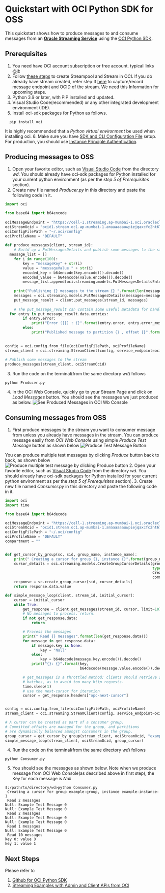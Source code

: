 

# Quickstart with OCI Python SDK for OSS

This quickstart shows how to produce messages to and consume messages from an [**Oracle Streaming Service**](https://docs.oracle.com/en-us/iaas/Content/Streaming/Concepts/streamingoverview.htm) using the [OCI Python SDK](https://github.com/oracle/oci-python-sdk).

## Prerequisites

1. You need have OCI account subscription or free account. typical links @jb
2. Follow [these steps](https://github.com/mayur-oci/OssJs/blob/main/JavaScript/CreateStream.md) to create Streampool and Stream in OCI. If you do  already have stream created, refer step 3 [here](https://github.com/mayur-oci/OssJs/blob/main/JavaScript/CreateStream.md) to capture/record message endpoint and OCID of the stream. We need this Information for upcoming steps.
3. Python 3.6 or later, with PIP installed and updated.
4. Visual Studio Code(recommended) or any other integrated development environment (IDE).
5.  Install oci-sdk packages for Python as follows. 
```
  pip install oci
```
It is highly recommended that a *Python virtual environment* be used when installing oci. 
6. Make sure you have [SDK and CLI Configuration File](https://docs.oracle.com/en-us/iaas/Content/API/Concepts/sdkconfig.htm#SDK_and_CLI_Configuration_File) setup. For production, you should use [Instance Principle Authentication](https://docs.oracle.com/en-us/iaas/Content/Identity/Tasks/callingservicesfrominstances.htm).

## Producing messages to OSS
1. Open your favorite editor, such as [Visual Studio Code](https://code.visualstudio.com) from the directory *wd*. You should already have oci-sdk packages for Python installed for your current python environment (as per the *step 5 of Prerequisites* section).
2. Create new file named *Producer.py* in this directory and paste the following code in it.
```Python
import oci  
  
from base64 import b64encode  
  
ociMessageEndpoint = "https://cell-1.streaming.ap-mumbai-1.oci.oraclecloud.com"  
ociStreamOcid = "ocid1.stream.oc1.ap-mumbai-1.amaaaaaauwpiejqaxcfc2ht67wwohfg7mxcstfkh2kp3hweeenb3zxtr5khq"  
ociConfigFilePath = "~/.oci/config"  
ociProfileName = "DEFAULT"  
  
def produce_messages(client, stream_id):  
    # Build up a PutMessagesDetails and publish some messages to the stream  
  message_list = []  
    for i in range(100):  
        key = "messageKey" + str(i)  
        value = "messageValue " + str(i)  
        encoded_key = b64encode(key.encode()).decode()  
        encoded_value = b64encode(value.encode()).decode()  
        message_list.append(oci.streaming.models.PutMessagesDetailsEntry(key=encoded_key, value=encoded_value))  
  
    print("Publishing {} messages to the stream {} ".format(len(message_list), stream_id))  
    messages = oci.streaming.models.PutMessagesDetails(messages=message_list)  
    put_message_result = client.put_messages(stream_id, messages)  
  
    # The put_message_result can contain some useful metadata for handling failures  
  for entry in put_message_result.data.entries:  
        if entry.error:  
            print("Error ({}) : {}".format(entry.error, entry.error_message))  
        else:  
            print("Published message to partition {} , offset {}".format(entry.partition, entry.offset))  
  
  
config = oci.config.from_file(ociConfigFilePath, ociProfileName)  
stream_client = oci.streaming.StreamClient(config, service_endpoint=ociMessageEndpoint)  
  
# Publish some messages to the stream  
produce_messages(stream_client, ociStreamOcid)
```
3.   Run the code on the terminal(from the same directory *wd*) follows 
```
python Producer.py
```
4. In the OCI Web Console, quickly go to your Stream Page and click on *Load Messages* button. You should see the messages we just produced as below.
![See Produced Messages in OCI Wb Console](https://github.com/mayur-oci/OssJs/blob/main/JavaScript/StreamExampleLoadMessages.png?raw=true)

  
## Consuming messages from OSS
1. First produce messages to the stream you want to consumer message from unless you already have messages in the stream. You can produce message easily from *OCI Web Console* using simple *Produce Test Message* button as shown below
![Produce Test Message Button](https://github.com/mayur-oci/OssJs/blob/main/JavaScript/ProduceButton.png?raw=true)
 
 You can produce multiple test messages by clicking *Produce* button back to back, as shown below
![Produce multiple test message by clicking Produce button](https://github.com/mayur-oci/OssJs/blob/main/JavaScript/ActualProduceMessagePopUp.png?raw=true)
2. Open your favorite editor, such as [Visual Studio Code](https://code.visualstudio.com) from the directory *wd*. You should already have oci-sdk packages for Python installed for your current python environment as per the *step 5 of Prerequisites* section).
3. Create new file named *Consumer.py* in this directory and paste the following code in it.
```Python
import oci
import time

from base64 import b64decode

ociMessageEndpoint = "https://cell-1.streaming.ap-mumbai-1.oci.oraclecloud.com"
ociStreamOcid = "ocid1.stream.oc1.ap-mumbai-1.amaaaaaauwpiejqaxcfc2ht67wwohfg7mxcstfkh2kp3hweeenb3zxtr5khq"
ociConfigFilePath = "~/.oci/config"
ociProfileName = "DEFAULT"
compartment = ""


def get_cursor_by_group(sc, sid, group_name, instance_name):
    print(" Creating a cursor for group {}, instance {}".format(group_name, instance_name))
    cursor_details = oci.streaming.models.CreateGroupCursorDetails(group_name=group_name, instance_name=instance_name,
                                                                   type=oci.streaming.models.
                                                                   CreateGroupCursorDetails.TYPE_TRIM_HORIZON,
                                                                   commit_on_get=True)
    response = sc.create_group_cursor(sid, cursor_details)
    return response.data.value

def simple_message_loop(client, stream_id, initial_cursor):
    cursor = initial_cursor
    while True:
        get_response = client.get_messages(stream_id, cursor, limit=10)
        # No messages to process. return.
        if not get_response.data:
            return

        # Process the messages
        print(" Read {} messages".format(len(get_response.data)))
        for message in get_response.data:
            if message.key is None:
                key = "Null"
            else:
                key = b64decode(message.key.encode()).decode()
            print("{}: {}".format(key,
                                  b64decode(message.value.encode()).decode()))

        # get_messages is a throttled method; clients should retrieve sufficiently large message
        # batches, as to avoid too many http requests.
        time.sleep(1)
        # use the next-cursor for iteration
        cursor = get_response.headers["opc-next-cursor"]


config = oci.config.from_file(ociConfigFilePath, ociProfileName)
stream_client = oci.streaming.StreamClient(config, service_endpoint=ociMessageEndpoint)

# A cursor can be created as part of a consumer group.
# Committed offsets are managed for the group, and partitions
# are dynamically balanced amongst consumers in the group.
group_cursor = get_cursor_by_group(stream_client, ociStreamOcid, "example-group", "example-instance-1")
simple_message_loop(stream_client, ociStreamOcid, group_cursor)

```
4. Run the code on the terminal(from the same directory *wd*) follows 
```
python Consumer.py
```
5. You should see the messages as shown below. Note when we produce message from OCI Web Console(as described above in first step), the Key for each message is *Null*
```
$:/path/to/directory/wd>python Consumer.py 
 Creating a cursor for group example-group, instance example-instance-1
 Read 2 messages
Null: Example Test Message 0
Null: Example Test Message 0
 Read 2 messages
Null: Example Test Message 0
Null: Example Test Message 0
 Read 1 messages
Null: Example Test Message 0
 Read 10 messages
key 0: value 0
key 1: value 1

```

## Next Steps
Please refer to

 1. [Github for OCI Python SDK](https://github.com/oracle/oci-python-sdk)
 2. [Streaming Examples with Admin and Client APIs from OCI](https://github.com/oracle/oci-python-sdk/blob/master/examples/stream_example.py)
